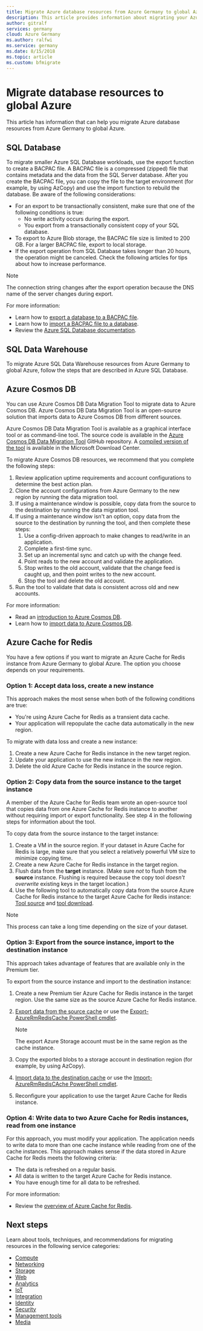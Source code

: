 ```yaml
---
title: Migrate Azure database resources from Azure Germany to global Azure
description: This article provides information about migrating your Azure database resources from Azure Germany to global Azure
author: gitralf
services: germany
cloud: Azure Germany
ms.author: ralfwi 
ms.service: germany
ms.date: 8/15/2018
ms.topic: article
ms.custom: bfmigrate
---
```


# Migrate database resources to global Azure

This article has information that can help you migrate Azure database resources from Azure Germany to global Azure.

## SQL Database

To migrate smaller Azure SQL Database workloads, use the export function to create a BACPAC file. A BACPAC file is a compressed (zipped) file that contains metadata and the data from the SQL Server database. After you create the BACPAC file, you can copy the file to the target environment (for example, by using AzCopy) and use the import function to rebuild the database. Be aware of the following considerations:

- For an export to be transactionally consistent, make sure that one of the following conditions is true:
  - No write activity occurs during the export.
  - You export from a transactionally consistent copy of your SQL database.
- To export to Azure Blob storage, the BACPAC file size is limited to 200 GB. For a larger BACPAC file, export to local storage.
- If the export operation from SQL Database takes longer than 20 hours, the operation might be canceled. Check the following articles for tips about how to increase performance.

> [!NOTE]
> The connection string changes after the export operation because the DNS name of the server changes during export.

For more information:

- Learn how to [export a database to a BACPAC file](../sql-database/sql-database-export.md).
- Learn how to [import a BACPAC file to a database](../sql-database/sql-database-import.md).
- Review the [Azure SQL Database documentation](https://docs.microsoft.com/azure/sql-database/).

## SQL Data Warehouse

To migrate Azure SQL Data Warehouse resources from Azure Germany to global Azure, follow the steps that are described in Azure SQL Database.

## Azure Cosmos DB

You can use Azure Cosmos DB Data Migration Tool to migrate data to Azure Cosmos DB. Azure Cosmos DB Data Migration Tool is an open-source solution that imports data to Azure Cosmos DB from different sources.

Azure Cosmos DB Data Migration Tool is available as a graphical interface tool or as command-line tool. The source code is available in the [Azure Cosmos DB Data Migration Tool](https://github.com/azure/azure-documentdb-datamigrationtool) GitHub repository. A [compiled version of the tool](https://www.microsoft.com/download/details.aspx?id=46436) is available in the Microsoft Download Center.

To migrate Azure Cosmos DB resources, we recommend that you complete the following steps:

1. Review application uptime requirements and account configurations to determine the best action plan.
1. Clone the account configurations from Azure Germany to the new region by running the data migration tool.
1. If using a maintenance window is possible, copy data from the source to the destination by running the data migration tool.
1. If using a maintenance window isn't an option, copy data from the source to the destination by running the tool, and then complete these steps:
   1. Use a config-driven approach to make changes to read/write in an application.
   1. Complete a first-time sync.
   1. Set up an incremental sync and catch up with the change feed.
   1. Point reads to the new account and validate the application.
   1. Stop writes to the old account, validate that the change feed is caught up, and then point writes to the new account.
   1. Stop the tool and delete the old account.
1. Run the tool to validate that data is consistent across old and new accounts.

For more information:

- Read an [introduction to Azure Cosmos DB](../cosmos-db/introduction.md).
- Learn how to [import data to Azure Cosmos DB](../cosmos-db/import-data.md).

## Azure Cache for Redis

You have a few options if you want to migrate an Azure Cache for Redis instance from Azure Germany to global Azure. The option you choose depends on your requirements.

### Option 1: Accept data loss, create a new instance

This approach makes the most sense when both of the following conditions are true:

- You're using Azure Cache for Redis as a transient data cache.
- Your application will repopulate the cache data automatically in the new region.

To migrate with data loss and create a new instance:

1. Create a new Azure Cache for Redis instance in the new target region.
1. Update your application to use the new instance in the new region.
1. Delete the old Azure Cache for Redis instance in the source region.

### Option 2: Copy data from the source instance to the target instance

A member of the Azure Cache for Redis team wrote an open-source tool that copies data from one Azure Cache for Redis instance to another without requiring import or export functionality. See step 4 in the following steps for information about the tool.

To copy data from the source instance to the target instance:

1. Create a VM in the source region. If your dataset in Azure Cache for Redis is large, make sure that you select a relatively powerful VM size to minimize copying time.
1. Create a new Azure Cache for Redis instance in the target region.
1. Flush data from the **target** instance. (Make sure *not* to flush from the **source** instance. Flushing is required because the copy tool *doesn't overwrite* existing keys in the target location.)
1. Use the following tool to automatically copy data from the source Azure Cache for Redis instance to the target Azure Cache for Redis instance: [Tool source](https://github.com/deepakverma/redis-copy) and [tool download](https://github.com/deepakverma/redis-copy/releases/download/alpha/Release.zip).

> [!NOTE]
> This process can take a long time depending on the size of your dataset.

### Option 3: Export from the source instance, import to the destination instance

This approach takes advantage of features that are available only in the Premium tier.

To export from the source instance and import to the destination instance:

1. Create a new Premium tier Azure Cache for Redis instance in the target region. Use the same size as the source Azure Cache for Redis instance.
1. [Export data from the source cache](../redis-cache/cache-how-to-import-export-data.md) or use the [Export-AzureRmRedisCache PowerShell cmdlet](/powershell/module/azurerm.rediscache/export-azurermrediscache).

   > [!NOTE]
   > The export Azure Storage account must be in the same region as the cache instance.

1. Copy the exported blobs to a storage account in destination region (for example, by using AzCopy).
1. [Import data to the destination cache](../redis-cache/cache-how-to-import-export-data.md) or use the [Import-AzureRmRedisCAche PowerShell cmdlet](/powershell/module/azurerm.rediscache/import-azurermrediscache).
1. Reconfigure your application to use the target Azure Cache for Redis instance.

### Option 4: Write data to two Azure Cache for Redis instances, read from one instance

For this approach, you must modify your application. The application needs to write data to more than one cache instance while reading from one of the cache instances. This approach makes sense if the data stored in Azure Cache for Redis meets the following criteria:
- The data is refreshed on a regular basis. 
- All data is written to the target Azure Cache for Redis instance.
- You have enough time for all data to be refreshed.

For more information:

- Review the [overview of Azure Cache for Redis](../redis-cache/cache-overview.md).

## Next steps

Learn about tools, techniques, and recommendations for migrating resources in the following service categories:

- [Compute](./germany-migration-compute.md)
- [Networking](./germany-migration-networking.md)
- [Storage](./germany-migration-storage.md)
- [Web](./germany-migration-web.md)
- [Analytics](./germany-migration-analytics.md)
- [IoT](./germany-migration-iot.md)
- [Integration](./germany-migration-integration.md)
- [Identity](./germany-migration-identity.md)
- [Security](./germany-migration-security.md)
- [Management tools](./germany-migration-management-tools.md)
- [Media](./germany-migration-media.md)
